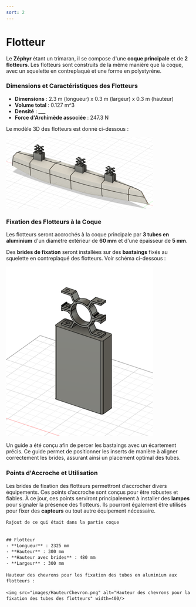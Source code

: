 ```yaml
---
sort: 2
---
```


# Flotteur

Le **Zéphyr** étant un trimaran, il se compose d'une **coque principale** et de **2 flotteurs**. Les flotteurs sont construits de la même manière que la coque, avec un squelette en contreplaqué et une forme en polystyrène.

### Dimensions et Caractéristiques des Flotteurs
- **Dimensions** : 2.3 m (longueur) x 0.3 m (largeur) x 0.3 m (hauteur)
- **Volume total** : 0.127 m^3
- **Densité** : ___
- **Force d'Archimède associée** : 247.3 N

Le modèle 3D des flotteurs est donné ci-dessous :

<img src="images/flotteur.png" width=400 alt="Vue 3D d'un flotteur" title="Vue 3D d'un flotteur">


### Fixation des Flotteurs à la Coque
Les flotteurs seront accrochés à la coque principale par **3 tubes en aluminium** d'un diamètre extérieur de **60 mm** et d'une épaisseur de **5 mm**.

Des **brides de fixation** seront installées sur des **bastaings** fixés au squelette en contreplaqué des flotteurs. Voir schéma ci-dessous :

<img src="images/BastaingBrides.png" width=400 alt="Vue 3D d'un des points d'accroche'" title="Vue 3D d'un  des points d'accroche">

Un guide a été conçu afin de percer les bastaings avec un écartement précis. Ce guide permet de positionner les inserts de manière à aligner correctement les brides, assurant ainsi un placement optimal des tubes.

### Points d'Accroche et Utilisation
Les brides de fixation des flotteurs permettront d’accrocher divers équipements. Ces points d’accroche sont conçus pour être robustes et fiables. À ce jour, ces points serviront principalement à installer des **lampes** pour signaler la présence des flotteurs. Ils pourront également être utilisés pour fixer des **capteurs** ou tout autre équipement nécessaire.


```warning
Rajout de ce qui était dans la partie coque


## Flotteur
- **Longueur** : 2325 mm  
- **Hauteur** : 300 mm  
- **Hauteur avec brides** : 480 mm  
- **Largeur** : 300 mm  

Hauteur des chevrons pour les fixation des tubes en aluminium aux flotteurs :  

<img src="images/HauteurChevron.png" alt="Hauteur des chevrons pour la fixation des tubes des flotteurs" width=400/>
```
